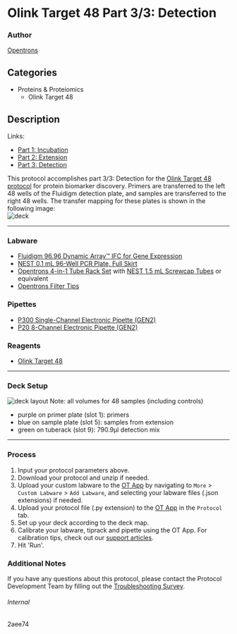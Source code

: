 # Olink Target 48 Part 3/3: Detection

### Author
[Opentrons](https://opentrons.com/)

## Categories
* Proteins & Proteiomics
	* Olink Target 48

## Description

Links:
* [Part 1: Incubation](./2aee74-48)
* [Part 2: Extension](./2aee74-48-2)
* [Part 3: Detection](./2aee74-48-3)

This protocol accomplishes part 3/3: Detection for the [Olink Target 48 protocol](https://www.olink.com/products-services/target/) for protein biomarker discovery. Primers are transferred to the left 48 wells of the Fluidigm detection plate, and samples are transferred to the right 48 wells. The transfer mapping for these plates is shown in the following image:  
![deck](https://opentrons-protocol-library-website.s3.amazonaws.com/custom-README-images/2aee74-48/transfer_scheme.png)

---

### Labware
* [Fluidigm 96.96 Dynamic Array™ IFC for Gene Expression](https://store.fluidigm.com/Genomics/ApplicationsGenomics/GeneExpression/96-96%20Dynamic%20Array%E2%84%A2%20IFC%20for%20Gene%20Expression)
* [NEST 0.1 mL 96-Well PCR Plate, Full Skirt](https://shop.opentrons.com/collections/verified-labware/products/nest-0-1-ml-96-well-pcr-plate-full-skirt)
* [Opentrons 4-in-1 Tube Rack Set](https://shop.opentrons.com/collections/verified-labware/products/tube-rack-set-1) with [NEST 1.5 mL Screwcap Tubes](https://shop.opentrons.com/collections/verified-consumables/products/nest-1-5-ml-sample-vial) or equivalent
* [Opentrons Filter Tips](https://shop.opentrons.com/collections/opentrons-tips)

### Pipettes
* [P300 Single-Channel Electronic Pipette (GEN2)](https://shop.opentrons.com/collections/ot-2-pipettes/products/single-channel-electronic-pipette?variant=5984549109789)
* [P20 8-Channel Electronic Pipette (GEN2)](https://shop.opentrons.com/collections/ot-2-pipettes/products/8-channel-electronic-pipette)

### Reagents
* [Olink Target 48](https://www.olink.com/products-services/target/)

---

### Deck Setup
![deck layout](https://opentrons-protocol-library-website.s3.amazonaws.com/custom-README-images/2aee74-48/deck.png)
Note: all volumes for 48 samples (including controls)
* purple on primer plate (slot 1): primers
* blue on sample plate (slot 5): samples from extension
* green on tuberack (slot 9): 790.9µl detection mix

---

### Process
1. Input your protocol parameters above.
2. Download your protocol and unzip if needed.
3. Upload your custom labware to the [OT App](https://opentrons.com/ot-app) by navigating to `More` > `Custom Labware` > `Add Labware`, and selecting your labware files (.json extensions) if needed.
4. Upload your protocol file (.py extension) to the [OT App](https://opentrons.com/ot-app) in the `Protocol` tab.
5. Set up your deck according to the deck map.
6. Calibrate your labware, tiprack and pipette using the OT App. For calibration tips, check out our [support articles](https://support.opentrons.com/en/collections/1559720-guide-for-getting-started-with-the-ot-2).
7. Hit 'Run'.

### Additional Notes
If you have any questions about this protocol, please contact the Protocol Development Team by filling out the [Troubleshooting Survey](https://protocol-troubleshooting.paperform.co/).

###### Internal
2aee74
